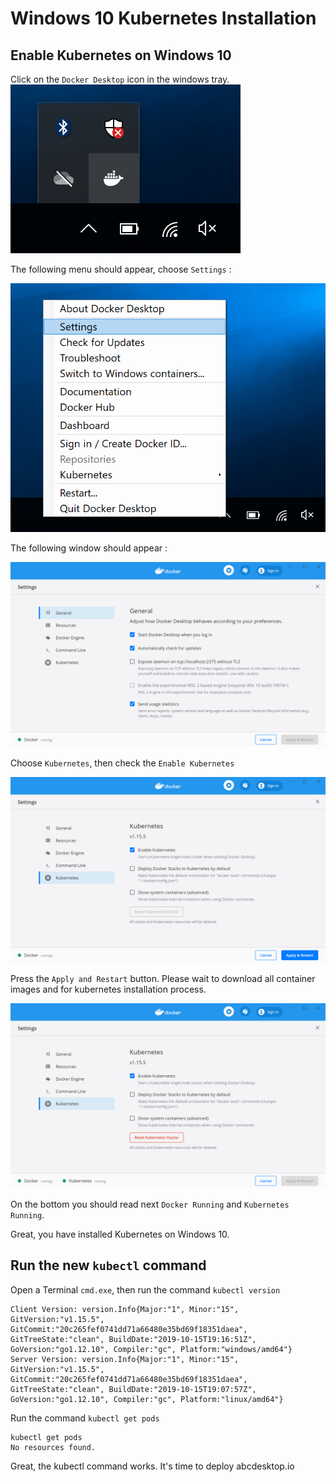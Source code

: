 # Windows 10 Kubernetes Installation


## Enable Kubernetes on Windows 10

Click on the ```Docker Desktop``` icon in the windows tray.
![Docker in menu icon](img/windows10tray.png)

The following menu should appear, choose ```Settings``` :

![Docker menu](img/windows10traysettings.png)

The following window should appear :

![Docker Windows 10 General](img/windows10dockergeneral.png)

Choose ```Kubernetes```, then check the  ```Enable Kubernetes ``` 

![Docker Windows 10 General Kubernetes](img/windows10dockergeneralkubernetesapply.png)


Press the ```Apply and Restart``` button. Please wait to download all container images and for kubernetes installation process.

![Docker Windows 10 General Kubernetes](img/windows10dockergeneralkubernetesrunning.png)

On the bottom you should read next ```Docker Running``` and ```Kubernetes Running```.

Great, you have installed Kubernetes on Windows 10.


## Run the new ```kubectl``` command

Open a Terminal ```cmd.exe```, then run the command ```kubectl version``` 

```
Client Version: version.Info{Major:"1", Minor:"15", GitVersion:"v1.15.5", GitCommit:"20c265fef0741dd71a66480e35bd69f18351daea", GitTreeState:"clean", BuildDate:"2019-10-15T19:16:51Z", GoVersion:"go1.12.10", Compiler:"gc", Platform:"windows/amd64"}
Server Version: version.Info{Major:"1", Minor:"15", GitVersion:"v1.15.5", GitCommit:"20c265fef0741dd71a66480e35bd69f18351daea", GitTreeState:"clean", BuildDate:"2019-10-15T19:07:57Z", GoVersion:"go1.12.10", Compiler:"gc", Platform:"linux/amd64"}
```

Run the command ```kubectl get pods``` 

``` 
kubectl get pods
No resources found.
```

Great, the kubectl command works. It's time to deploy abcdesktop.io